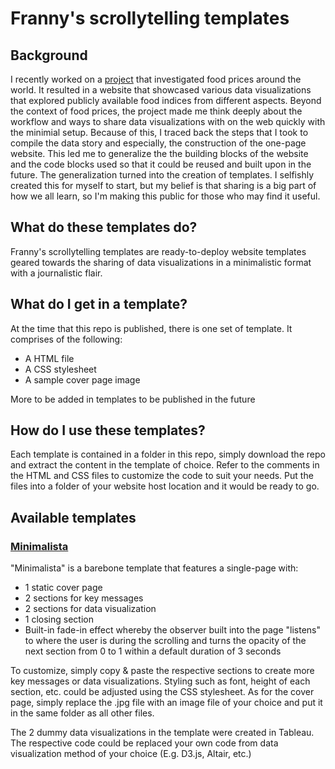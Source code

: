 # Franny's scrollytelling templates

## Background
I recently worked on a [project](https://www.ischool.berkeley.edu/projects/2022/cost-putting-food-table-across-world-and-over-years) that investigated food prices around the world. It resulted in a website that showcased various data visualizations that explored publicly available food indices from different aspects. Beyond the context of food prices, the project made me think deeply about the workflow and ways to share data visualizations with on the web quickly with the minimial setup. Because of this, I traced back the steps that I took to compile the data story and especially, the construction of the one-page website. This led me to generalize the the building blocks of the website and the code blocks used so that it could be reused and built upon in the future. The generalization turned into the creation of templates. I selfishly created this for myself to start, but my belief is that sharing is a big part of how we all learn, so I'm making this public for those who may find it useful.  

## What do these templates do?
Franny's scrollytelling templates are ready-to-deploy website templates geared towards the sharing of data visualizations in a minimalistic format with a journalistic flair.

## What do I get in a template?
At the time that this repo is published, there is one set of template. It comprises of the following:
- A HTML file
- A CSS stylesheet
- A sample cover page image

More to be added in templates to be published in the future

## How do I use these templates?
Each template is contained in a folder in this repo, simply download the repo and extract the content in the template of choice. Refer to the comments in the HTML and CSS files to customize the code to suit your needs. Put the files into a folder of your website host location and it would be ready to go.

## Available templates
### [Minimalista](https://github.com/Cadherin/scrollytelling/tree/main/minimalista)

"Minimalista" is a barebone template that features a single-page with:
- 1 static cover page
- 2 sections for key messages
- 2 sections for data visualization
- 1 closing section
- Built-in fade-in effect whereby the observer built into the page "listens" to where the user is during the scrolling and turns the opacity of the next section from 0 to 1 within a default duration of 3 seconds

To customize, simply copy & paste the respective sections to create more key messages or data visualizations. Styling such as font, height of each section, etc. could be adjusted using the CSS stylesheet. As for the cover page, simply replace the .jpg file with an image file of your choice and put it in the same folder as all other files.

The 2 dummy data visualizations in the template were created in Tableau. The respective code could be replaced your own code from data visualization method of your choice (E.g. D3.js, Altair, etc.)
